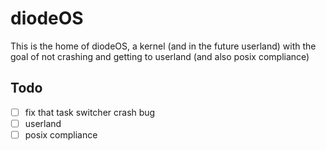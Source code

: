 # diodeOS
This is the home of diodeOS, a kernel (and in the future userland) with the goal of not crashing and getting to userland (and also posix compliance)

## Todo
 - [ ] fix that task switcher crash bug
 - [ ] userland
 - [ ] posix compliance
